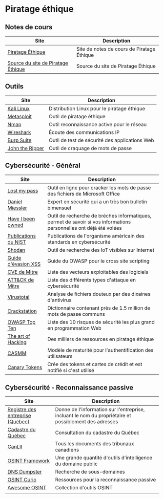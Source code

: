 # Piratage éthique

## Notes de cours

| Site                                                                     | Description                                |
| ------------------------------------------------------------------------ | ------------------------------------------ |
| [Piratage Éthique](https://piratage.kerzo.ca)                            | Site de notes de cours de Piratage Éthique |
| [Source du site de Piratage Éthique](https://github.com/jaixan/piratage) | Source du site de Piratage Éthique         |

## Outils

| Site                                              | Description                                    |
| ------------------------------------------------- | ---------------------------------------------- |
| [Kali Linux](https://www.kali.org/)               | Distribution Linux pour le piratage éthique    |
| [Metasploit](https://www.metasploit.com/)         | Outil de piratage éthique                      |
| [Nmap](https://nmap.org/)                         | Outil reconnaissance active pour le réseau     |
| [Wireshark](https://www.wireshark.org/)           | Écoute des communications IP                   |
| [Burp Suite](https://portswigger.net/burp)        | Outil de test de sécurité des applications Web |
| [John the Ripper](https://www.openwall.com/john/) | Outil de craquage de mots de passe             |

## Cybersécurité - Général

| Site                                                                                                                                | Description                                                                                                        |
| ----------------------------------------------------------------------------------------------------------------------------------- | ------------------------------------------------------------------------------------------------------------------ |
| [Lost my pass](https://www.lostmypass.com/fr/)                                                                                      | Outil en ligne pour cracker les mots de passe des fichiers de Microsoft Office                                     |
| [Daniel Miessler](https://danielmiessler.com)                                                                                       | Expert en sécurité qui a un très bon bulletin bimensuel                                                            |
| [Have I been pwned](https://haveibeenpwned.com)                                                                                     | Outil de recherche de brèches informatiques, permet de savoir si vos informations personnelles ont déjà été volées |
| [Publications du NIST](https://csrc.nist.gov/publications/sp)                                                                       | Publications de l'organisme américain des standards en cybersécurité                                               |
| [Shodan](https://www.shodan.io)                                                                                                     | Outil de recherche des IoT visibles sur Internet                                                                   |
| [Guide d'évasion XSS](https://cheatsheetseries.owasp.org/cheatsheets/XSS_Filter_Evasion_Cheat_Sheet.html)                           | Guide du OWASP pour le cross site scripting                                                                        |
| [CVE de Mitre](https://cve.mitre.org/cve/)                                                                                          | Liste des vecteurs exploitables des logiciels                                                                      |
| [ATT&CK de Mitre](https://attack.mitre.org)                                                                                         | Liste des différents types d'attaque en cybersécurité                                                              |
| [Virustotal](https://www.virustotal.com/gui/home/upload)                                                                            | Analyse de fichiers douteux par des dixaines d'antivirus                                                           |
| [Crackstation](https://crackstation.net/crackstation-wordlist-password-cracking-dictionary.htm)                                     | Dictionnaire contenant près de 1.5 million de mots de passe communs                                                |
| [OWASP Top Ten](https://owasp.org/www-project-top-ten/)                                                                             | Liste des 10 risques de sécurité les plus grand en programmation Web                                               |
| [The art of Hacking](https://github.com/The-Art-of-Hacking/h4cker)                                                                  | Des milliers de ressources en piratage éthique                                                                     |
| [CASMM](https://danielmiessler.com/blog/casmm-consumer-authentication-security-maturity-model/?mc_cid=b03795e927&mc_eid=a7207e28fa) | Modèle de maturité pour l'authentification des utilisateurs                                                        |
| [Canary Tokens](http://canarytokens.org/generate)                                                                                   | Crée des tokens et cartes de crédit et est notifié si c'est utilisé                                                |

## Cybersécurité - Reconnaissance passive

| Site                                                                                          | Description                                                                                           |
| --------------------------------------------------------------------------------------------- | ----------------------------------------------------------------------------------------------------- |
| [Registre des entreprise (Québec)](http://www.registreentreprises.gouv.qc.ca/fr/default.aspx) | Donne de l'information sur l'entreprise, incluant le nom du propriétaire et possiblement des adresses |
| [Cadastre du Québec](https://appli.mern.gouv.qc.ca/infolot/)                                  | Consultation du cadastre du Québec                                                                    |
| [CanLII](https://www.canlii.org/fr/)                                                          | Tous les documents des tribunaux canadiens                                                            |
| [OSINT Framework](https://osintframework.com/)                                                | Une grande quantité d'outils d'intelligence du domaine public                                         |
| [DNS Dumpster](https://dnsdumpster.com/)                                                      | Recherche de sous-domaines                                                                            |
| [OSINT Curio](https://osintcurio.us)                                                          | Ressources pour la reconnaissance passive                                                             |
| [Awesome OSINT](https://github.com/jivoi/awesome-osint)                                       | Collection d'outils OSINT                                                                             |
| []()                                                                                          |                                                                                                       |
